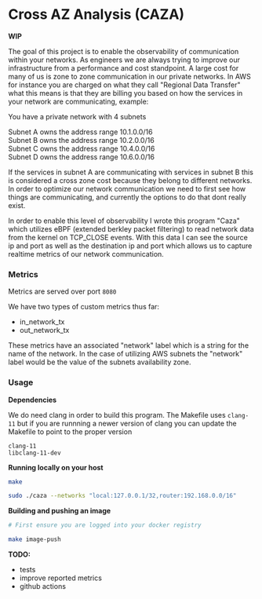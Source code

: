 # Cross AZ Analysis (CAZA)

**WIP**

The goal of this project is to enable the observability of communication within your networks. As engineers we are always trying to improve our infrastructure from a performance and cost standpoint. A large cost for many of us is zone to zone communication in our private networks. In AWS for instance you are charged on what they call "Regional Data Transfer" what this means is that they are billing you based on how the services in your network are communicating, example:

You have a private network with 4 subnets

Subnet A owns the address range 10.1.0.0/16  
Subnet B owns the address range 10.2.0.0/16  
Subnet C owns the address range 10.4.0.0/16  
Subnet D owns the address range 10.6.0.0/16  

If the services in subnet A are communicating with services in subnet B this is considered a cross zone cost because they belong to different networks. In order to optimize our network communication we need to first see how things are communicating, and currently the options to do that dont really exist.

In order to enable this level of observability I wrote this program "Caza" which utilizes eBPF (extended berkley packet filtering) to read network data from the kernel on TCP_CLOSE events. With this data I can see the source ip and port as well as the destination ip and port which allows us to capture realtime metrics of our network communication.

### Metrics

Metrics are served over port `8080`

We have two types of custom metrics thus far:

- in_network_tx
- out_network_tx

These metrics have an associated "network" label which is a string for the name of the network. In the case of utilizing AWS subnets the "network" label would be the value of the subnets availability zone.

### Usage

**Dependencies**

We do need clang in order to build this program. The Makefile uses `clang-11` but if you are runnning a newer version of clang you can update the Makefile to point to the proper version

`clang-11`  
`libclang-11-dev`  

**Running locally on your host**

```sh
make

sudo ./caza --networks "local:127.0.0.1/32,router:192.168.0.0/16"
```

**Building and pushing an image**

```sh
# First ensure you are logged into your docker registry

make image-push
```

**TODO:**

- tests
- improve reported metrics
- github actions

